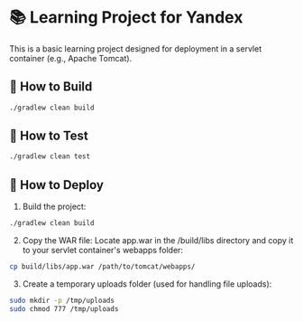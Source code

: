 # 📚 Learning Project for Yandex

This is a basic learning project designed for deployment in a servlet container (e.g., Apache Tomcat).

## 🔧 How to Build

```bash
./gradlew clean build
```

## 🧪 How to Test

```bash
./gradlew clean test
```

## 🚀 How to Deploy
1. Build the project:

```bash
./gradlew clean build
```
2. Copy the WAR file:
Locate app.war in the /build/libs directory and copy it to your servlet container's webapps folder:

```bash
cp build/libs/app.war /path/to/tomcat/webapps/
```

3. Create a temporary uploads folder (used for handling file uploads):

```bash
sudo mkdir -p /tmp/uploads
sudo chmod 777 /tmp/uploads
```